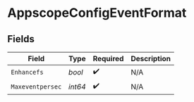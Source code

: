 # AppscopeConfigEventFormat


## Fields

| Field              | Type               | Required           | Description        |
| ------------------ | ------------------ | ------------------ | ------------------ |
| `Enhancefs`        | *bool*             | :heavy_check_mark: | N/A                |
| `Maxeventpersec`   | *int64*            | :heavy_check_mark: | N/A                |
